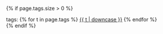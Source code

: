 {% if page.tags.size > 0 %}
<br>
<div id="tags">
tags:
{% for t in page.tags %}
    <a href="/tags.html/#{{ t | downcase | replace:" ","-" }}">{{ t | downcase }}</a>
{% endfor %}
</div>
{% endif %}
